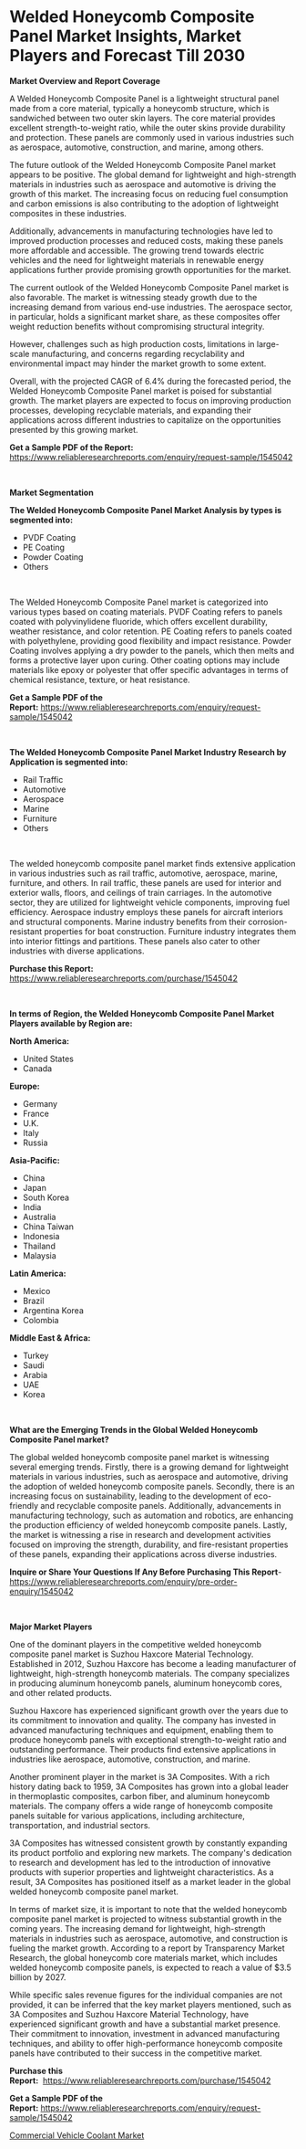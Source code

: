 <p><h1>Welded Honeycomb Composite Panel Market Insights, Market Players and Forecast Till 2030</h1></p><p><strong>Market Overview and Report Coverage</strong></p>
<p><p>A Welded Honeycomb Composite Panel is a lightweight structural panel made from a core material, typically a honeycomb structure, which is sandwiched between two outer skin layers. The core material provides excellent strength-to-weight ratio, while the outer skins provide durability and protection. These panels are commonly used in various industries such as aerospace, automotive, construction, and marine, among others.</p><p>The future outlook of the Welded Honeycomb Composite Panel market appears to be positive. The global demand for lightweight and high-strength materials in industries such as aerospace and automotive is driving the growth of this market. The increasing focus on reducing fuel consumption and carbon emissions is also contributing to the adoption of lightweight composites in these industries.</p><p>Additionally, advancements in manufacturing technologies have led to improved production processes and reduced costs, making these panels more affordable and accessible. The growing trend towards electric vehicles and the need for lightweight materials in renewable energy applications further provide promising growth opportunities for the market.</p><p>The current outlook of the Welded Honeycomb Composite Panel market is also favorable. The market is witnessing steady growth due to the increasing demand from various end-use industries. The aerospace sector, in particular, holds a significant market share, as these composites offer weight reduction benefits without compromising structural integrity.</p><p>However, challenges such as high production costs, limitations in large-scale manufacturing, and concerns regarding recyclability and environmental impact may hinder the market growth to some extent.</p><p>Overall, with the projected CAGR of 6.4% during the forecasted period, the Welded Honeycomb Composite Panel market is poised for substantial growth. The market players are expected to focus on improving production processes, developing recyclable materials, and expanding their applications across different industries to capitalize on the opportunities presented by this growing market.</p></p>
<p><strong>Get a Sample PDF of the Report:</strong> <a href="https://www.reliableresearchreports.com/enquiry/request-sample/1545042">https://www.reliableresearchreports.com/enquiry/request-sample/1545042</a></p>
<p>&nbsp;</p>
<p><strong>Market Segmentation</strong></p>
<p><strong>The Welded Honeycomb Composite Panel Market Analysis by types is segmented into:</strong></p>
<p><ul><li>PVDF Coating</li><li>PE Coating</li><li>Powder Coating</li><li>Others</li></ul></p>
<p>&nbsp;</p>
<p><p>The Welded Honeycomb Composite Panel market is categorized into various types based on coating materials. PVDF Coating refers to panels coated with polyvinylidene fluoride, which offers excellent durability, weather resistance, and color retention. PE Coating refers to panels coated with polyethylene, providing good flexibility and impact resistance. Powder Coating involves applying a dry powder to the panels, which then melts and forms a protective layer upon curing. Other coating options may include materials like epoxy or polyester that offer specific advantages in terms of chemical resistance, texture, or heat resistance.</p></p>
<p><strong>Get a Sample PDF of the Report:</strong>&nbsp;<a href="https://www.reliableresearchreports.com/enquiry/request-sample/1545042">https://www.reliableresearchreports.com/enquiry/request-sample/1545042</a></p>
<p>&nbsp;</p>
<p><strong>The Welded Honeycomb Composite Panel Market Industry Research by Application is segmented into:</strong></p>
<p><ul><li>Rail Traffic</li><li>Automotive</li><li>Aerospace</li><li>Marine</li><li>Furniture</li><li>Others</li></ul></p>
<p>&nbsp;</p>
<p><p>The welded honeycomb composite panel market finds extensive application in various industries such as rail traffic, automotive, aerospace, marine, furniture, and others. In rail traffic, these panels are used for interior and exterior walls, floors, and ceilings of train carriages. In the automotive sector, they are utilized for lightweight vehicle components, improving fuel efficiency. Aerospace industry employs these panels for aircraft interiors and structural components. Marine industry benefits from their corrosion-resistant properties for boat construction. Furniture industry integrates them into interior fittings and partitions. These panels also cater to other industries with diverse applications.</p></p>
<p><strong>Purchase this Report:</strong>&nbsp; <a href="https://www.reliableresearchreports.com/purchase/1545042">https://www.reliableresearchreports.com/purchase/1545042</a></p>
<p>&nbsp;</p>
<p><strong>In terms of Region, the Welded Honeycomb Composite Panel Market Players available by Region are:</strong></p>
<p>
    <p> <strong> North America: </strong>
        <ul>
            <li>United States</li>
            <li>Canada</li>
        </ul>
        </p> 
    <p> <strong> Europe: </strong>
        <ul>
            <li>Germany</li>
            <li>France</li>
            <li>U.K.</li>
            <li>Italy</li>
            <li>Russia</li>
        </ul>
        </p> 
    <p> <strong> Asia-Pacific: </strong>
        <ul>
            <li>China</li>
            <li>Japan</li>
            <li>South Korea</li>
            <li>India</li>
            <li>Australia</li>
            <li>China Taiwan</li>
            <li>Indonesia</li>
            <li>Thailand</li>
            <li>Malaysia</li>
        </ul>
        </p> 
    <p> <strong> Latin America: </strong>
        <ul>
            <li>Mexico</li>
            <li>Brazil</li>
            <li>Argentina Korea</li>
            <li>Colombia</li>
        </ul>
        </p> 
    <p> <strong> Middle East & Africa: </strong>
        <ul>
            <li>Turkey</li>
            <li>Saudi</li>
            <li>Arabia</li>
            <li>UAE</li>
            <li>Korea</li>
        </ul>
    </p>
    </p>
<p>&nbsp;</p>
<p><strong>What are the Emerging Trends in the Global Welded Honeycomb Composite Panel market?</strong></p>
<p><p>The global welded honeycomb composite panel market is witnessing several emerging trends. Firstly, there is a growing demand for lightweight materials in various industries, such as aerospace and automotive, driving the adoption of welded honeycomb composite panels. Secondly, there is an increasing focus on sustainability, leading to the development of eco-friendly and recyclable composite panels. Additionally, advancements in manufacturing technology, such as automation and robotics, are enhancing the production efficiency of welded honeycomb composite panels. Lastly, the market is witnessing a rise in research and development activities focused on improving the strength, durability, and fire-resistant properties of these panels, expanding their applications across diverse industries.</p></p>
<p><strong>Inquire or Share Your Questions If Any Before Purchasing This Report</strong>- <a href="https://www.reliableresearchreports.com/enquiry/pre-order-enquiry/1545042">https://www.reliableresearchreports.com/enquiry/pre-order-enquiry/1545042</a></p>
<p>&nbsp;</p>
<p><strong>Major Market Players</strong></p>
<p><p>One of the dominant players in the competitive welded honeycomb composite panel market is Suzhou Haxcore Material Technology. Established in 2012, Suzhou Haxcore has become a leading manufacturer of lightweight, high-strength honeycomb materials. The company specializes in producing aluminum honeycomb panels, aluminum honeycomb cores, and other related products.</p><p>Suzhou Haxcore has experienced significant growth over the years due to its commitment to innovation and quality. The company has invested in advanced manufacturing techniques and equipment, enabling them to produce honeycomb panels with exceptional strength-to-weight ratio and outstanding performance. Their products find extensive applications in industries like aerospace, automotive, construction, and marine.</p><p>Another prominent player in the market is 3A Composites. With a rich history dating back to 1959, 3A Composites has grown into a global leader in thermoplastic composites, carbon fiber, and aluminum honeycomb materials. The company offers a wide range of honeycomb composite panels suitable for various applications, including architecture, transportation, and industrial sectors.</p><p>3A Composites has witnessed consistent growth by constantly expanding its product portfolio and exploring new markets. The company's dedication to research and development has led to the introduction of innovative products with superior properties and lightweight characteristics. As a result, 3A Composites has positioned itself as a market leader in the global welded honeycomb composite panel market.</p><p>In terms of market size, it is important to note that the welded honeycomb composite panel market is projected to witness substantial growth in the coming years. The increasing demand for lightweight, high-strength materials in industries such as aerospace, automotive, and construction is fueling the market growth. According to a report by Transparency Market Research, the global honeycomb core materials market, which includes welded honeycomb composite panels, is expected to reach a value of $3.5 billion by 2027.</p><p>While specific sales revenue figures for the individual companies are not provided, it can be inferred that the key market players mentioned, such as 3A Composites and Suzhou Haxcore Material Technology, have experienced significant growth and have a substantial market presence. Their commitment to innovation, investment in advanced manufacturing techniques, and ability to offer high-performance honeycomb composite panels have contributed to their success in the competitive market.</p></p>
<p><strong>Purchase this Report:</strong>&nbsp;&nbsp;<a href="https://www.reliableresearchreports.com/purchase/1545042">https://www.reliableresearchreports.com/purchase/1545042</a></p>
<p></p>
<p><strong>Get a Sample PDF of the Report:</strong>&nbsp;<a href="https://www.reliableresearchreports.com/enquiry/request-sample/1545042">https://www.reliableresearchreports.com/enquiry/request-sample/1545042</a></p>
<p><p><a href="https://github.com/RoccoManning/Market-Research-Report-List-2/blob/main/commercial-vehicle-coolant-market.md">Commercial Vehicle Coolant Market</a></p></p>